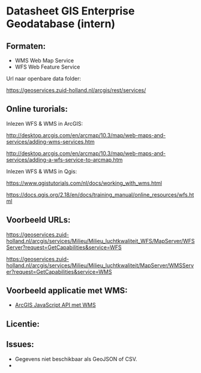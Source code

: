 # Datasheet GIS Enterprise Geodatabase (intern)

## Formaten:

* WMS Web Map Service
* WFS Web Feature Service

Url naar openbare data folder:

https://geoservices.zuid-holland.nl/arcgis/rest/services/

## Online turorials:

Inlezen WFS & WMS in ArcGIS:

http://desktop.arcgis.com/en/arcmap/10.3/map/web-maps-and-services/adding-wms-services.htm

http://desktop.arcgis.com/en/arcmap/10.3/map/web-maps-and-services/adding-a-wfs-service-to-arcmap.htm

Inlezen WFS & WMS in Qgis:

https://www.qgistutorials.com/nl/docs/working_with_wms.html

https://docs.qgis.org/2.18/en/docs/training_manual/online_resources/wfs.html


## Voorbeeld URLs:

https://geoservices.zuid-holland.nl/arcgis/services/Milieu/Milieu_luchtkwaliteit_WFS/MapServer/WFSServer?request=GetCapabilities&service=WFS

https://geoservices.zuid-holland.nl/arcgis/services/Milieu/Milieu_luchtkwaliteit/MapServer/WMSServer?request=GetCapabilities&service=WMS


## Voorbeeld applicatie met WMS:

* [ArcGIS JavaScript API met WMS](../../tree/master/WMS/index.html)

## Licentie:


## Issues:

* Gegevens niet beschikbaar als GeoJSON of CSV. 
* 